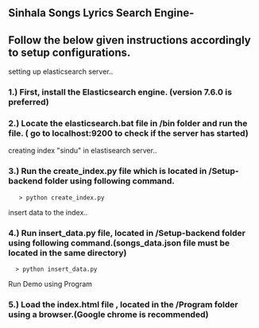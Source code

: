 ## Sinhala Songs Lyrics Search Engine-
## Follow the below given instructions accordingly to setup configurations.

 setting up elasticsearch server..
### 1.) First, install the Elasticsearch engine. (version 7.6.0 is preferred)
### 2.) Locate the elasticsearch.bat file in /bin folder and run the file. ( go to localhost:9200 to check if the server has started)

 creating index "sindu" in elastisearch server..
### 3.) Run the create_index.py file which is located in /Setup-backend folder using following command. 
       > python create_index.py

 insert data to the index..
### 4.) Run insert_data.py file, located in /Setup-backend folder using following command.(songs_data.json file must be located in the same directory)
      > python insert_data.py

 Run Demo using Program
### 5.) Load the index.html file , located in the /Program folder using a browser.(Google chrome is recommended)
